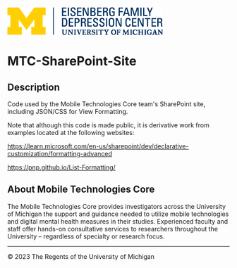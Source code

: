 ![EFDC Logo](https://github.com/DepressionCenter/.github/blob/main/images/EFDCLogo_375w.png "EFDC")

# MTC-SharePoint-Site

## Description
Code used by the Mobile Technologies Core team's SharePoint site, including JSON/CSS for View Formatting.

Note that although this code is made public, it is derivative work from examples located at the following websites:

https://learn.microsoft.com/en-us/sharepoint/dev/declarative-customization/formatting-advanced

https://pnp.github.io/List-Formatting/


## About Mobile Technologies Core

The Mobile Technologies Core provides investigators across the University of Michigan the support and guidance needed to utilize mobile technologies and digital mental health measures in their studies. Experienced faculty and staff offer hands-on consultative services to researchers throughout the University – regardless of specialty or research focus.


----
© 2023 The Regents of the University of Michigan
